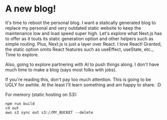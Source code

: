 # A new blog!

It's time to reboot the personal blog. I want a statically generated blog to replace my personal and very outdated static website to keep the maintenance low and load speed super high. Let's explore what Next.js has to offer as it touts its static generation option and other helpers such as simple routing. Plus, Next.js is just a layer over React. I love React! Granted, the static option omits React features such as useEffect, useState, etc.,. Time to explore.

Also, going to explore partnering with AI to push things along. I don't have much time to make a blog (says most folks with jobs).

If you're reading this, don't pay too much attention. This is going to be UGLY for awhile. At the least I'll learn something and am happy to share. :D

For memory (static hosting on S3):

```
npm run build
cd out
aws s3 sync out s3://MY_BUCKET --delete
```